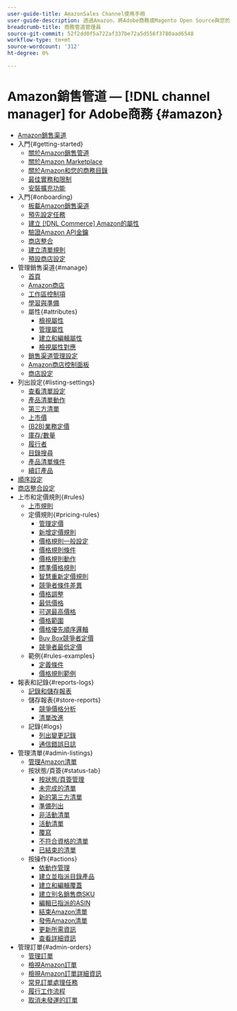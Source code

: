 ```yaml
---
user-guide-title: AmazonSales Channel使用手冊
user-guide-description: 透過Amazon，將Adobe商務或Magento Open Source與您的 [!DNL Amazon Seller Central] 帳戶整合，以產生銷售。
breadcrumb-title: 商務管道管理員
source-git-commit: 52f2dd0f5a722af337be72a5d556f3780aad6548
workflow-type: tm+mt
source-wordcount: '312'
ht-degree: 0%

---
```



# Amazon銷售管道 — [!DNL channel manager] for Adobe商務 {#amazon}

- [Amazon銷售渠道](overview.md)
- 入門{#getting-started}
   - [關於Amazon銷售管道](about-amazon-sales-channel.md)
   - [關於Amazon Marketplace](about-amazon-marketplace.md)
   - [關於Amazon和您的商務目錄](about-listings-and-catalog.md)
   - [最佳實務和限制](amazon-best-practices.md)
   - [安裝擴充功能](install.md)
- 入門{#onboarding}
   - [板載Amazon銷售渠道](amazon-onboarding-home.md)
   - [預先設定任務](amazon-pre-setup-tasks.md)
   - [建立 [!DNL Commerce] Amazon的屬性](ob-creating-magento-attributes.md)
   - [驗證Amazon API金鑰](amazon-verify-api-key.md)
   - [商店整合](store-integration.md)
   - [建立清單規則](ob-create-listing-rule.md)
   - [預設商店設定](default-store-settings.md)
- 管理銷售渠道{#manage}
   - [首頁](amazon-sales-channel-home.md)
   - [Amazon商店](managing-stores.md)
   - [工作區控制項](workspace-controls.md)
   - [學習與準備](learning-preparation.md)
   - 屬性{#attributes}
      - [檢視屬性](attributes-view.md)
      - [管理屬性](managing-attributes.md)
      - [建立和編輯屬性](creating-attributes.md)
      - [檢視屬性對應](amazon-matching-attributes-values.md)
   - [銷售渠道管理設定](sales-channel-settings.md)
   - [Amazon商店控制面板](amazon-store-dashboard.md)
   - [商店設定](ob-store-review.md)
- 列出設定{#listing-settings}
   - [查看清單設定](listing-settings.md)
   - [產品清單動作](product-listing-actions.md)
   - [第三方清單](third-party-listing-settings.md)
   - [上市價](listing-price.md)
   - [(B2B)業務定價](business-pricing.md)
   - [庫存/數量](stock-quantity.md)
   - [履行者](fulfilled-by.md)
   - [目錄搜尋](catalog-search.md)
   - [產品清單條件](product-listing-condition.md)
   - [續訂產品](renewed-products.md)
- [順序設定](order-settings.md)
- [商店整合設定](store-integration-settings.md)
- 上市和定價規則{#rules}
   - [上市規則](listing-rules.md)
   - 定價規則{#pricing-rules}
      - [管理定價](pricing-products.md)
      - [新增定價規則](add-pricing-rule.md)
      - [價格規則一般設定](pricing-rule-general-settings.md)
      - [價格規則條件](pricing-rule-conditions.md)
      - [價格規則動作](pricing-rule-actions.md)
      - [標準價格規則](standard-price-rules.md)
      - [智慧重新定價規則](intelligent-repricing-rules.md)
      - [競爭者條件差異](competitor-conditional-variances.md)
      - [價格調整](price-adjustment.md)
      - [最低價格](floor-price.md)
      - [可選最高價格](optional-ceiling-price.md)
      - [價格範圍](price-scope.md)
      - [價格優先順序邏輯](price-priority-logic.md)
      - [Buy Box競爭者定價](buy-box-competitor-pricing.md)
      - [競爭者最低定價](lowest-competitor-pricing.md)
   - 範例{#rules-examples}
      - [定義條件](ob-define-condition-example.md)
      - [價格規則範例](price-rule-examples.md)
- 報表和記錄{#reports-logs}
   - [記錄和儲存報表](amazon-logs-reports.md)
   - 儲存報表{#store-reports}
      - [競爭價格分析](competitive-price-analysis.md)
      - [清單改進](listing-improvements.md)
   - 記錄{#logs}
      - [列出變更記錄](listing-changes-log.md)
      - [通信錯誤日誌](communication-errors-log.md)
- 管理清單{#admin-listings}
   - [管理Amazon清單](managing-product-listings.md)
   - 按狀態/頁簽{#status-tab}
      - [按狀態/頁簽管理](managing-listings-by-tab.md)
      - [未完成的清單](incomplete-listings.md)
      - [新的第三方清單](new-third-party-listings.md)
      - [準備列出](ready-to-list.md)
      - [非活動清單](inactive-listings.md)
      - [活動清單](active-listings.md)
      - [覆寫](overrides.md)
      - [不符合資格的清單](ineligible-listings.md)
      - [已結束的清單](ended-listings.md)
   - 按操作{#actions}
      - [依動作管理](managing-listings-by-action.md)
      - [建立並指派目錄產品](creating-assigning-catalog-products.md)
      - [建立和編輯覆蓋](creating-editing-overrides.md)
      - [建立別名銷售商SKU](create-alias-seller-sku.md)
      - [編輯已指派的ASIN](edit-assigned-asin.md)
      - [結束Amazon清單](end-listings-manually.md)
      - [發佈Amazon清單](publish-listings-manually.md)
      - [更新所需資訊](amazon-manually-update-incomplete-listing.md)
      - [查看詳細資訊](product-listing-details.md)
- 管理訂單{#admin-orders}
   - [管理訂單](managing-orders.md)
   - [檢視Amazon訂單](amazon-orders-all.md)
   - [檢視Amazon訂單詳細資訊](amazon-order-details.md)
   - [常見訂單處理任務](common-order-processing.md)
   - [履行工作流程](fulfillment-workflows.md)
   - [取消未發運的訂單](cancel-unshipped-order.md)
